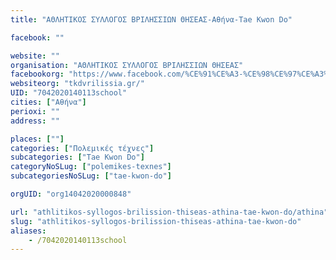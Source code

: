 ```yaml
---
title: "ΑΘΛΗΤΙΚΟΣ ΣΥΛΛΟΓΟΣ ΒΡΙΛΗΣΣΙΩΝ ΘΗΣΕΑΣ-Αθήνα-Tae Kwon Do"

facebook: ""

website: ""
organisation: "ΑΘΛΗΤΙΚΟΣ ΣΥΛΛΟΓΟΣ ΒΡΙΛΗΣΣΙΩΝ ΘΗΣΕΑΣ"
facebookorg: "https://www.facebook.com/%CE%91%CE%A3-%CE%98%CE%97%CE%A3%CE%95%CE%91%CE%A3-%CE%92%CE%A1%CE%99%CE%9B%CE%97%CE%A3%CE%A3%CE%99%CE%A9%CE%9D-TAEKWONDO-189322694439972/"
websiteorg: "tkdvrilissia.gr/"
UID: "7042020140113school"
cities: ["Αθήνα"]
perioxi: ""
address: ""

places: [""]
categories: ["Πολεμικές τέχνες"]
subcategories: ["Tae Kwon Do"]
categoryNoSLug: ["polemikes-texnes"]
subcategoriesNoSLug: ["tae-kwon-do"]

orgUID: "org14042020000848"

url: "athlitikos-syllogos-brilission-thiseas-athina-tae-kwon-do/athina"
slug: "athlitikos-syllogos-brilission-thiseas-athina-tae-kwon-do"
aliases:
    - /7042020140113school
---
```





